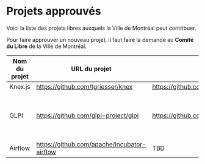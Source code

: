 # Projets approuvés

Voici la liste des projets libres auxquels la Ville de Montréal peut contribuer.

Pour faire approuver un nouveau projet, il faut faire la demande au **Comité
du Libre** de la Ville de Montréal.

Nom du projet | URL du projet | URL du projet Ville | Date d'approbation | Notes
------------- | ---------------- | ----- | ------- | ----
Knex.js | https://github.com/tgriesser/knex | https://github.com/VilledeMontreal/knex | 2018-06-21
GLPI | https://github.com/glpi-project/glpi | https://github.com/orgs/VilledeMontreal/teams/glpi/repositories | 2018-07-11 | Inclus tous les plugiciels associés au produit
Airflow | https://github.com/apache/incubator-airflow | TBD | 2018-07-18 | 

